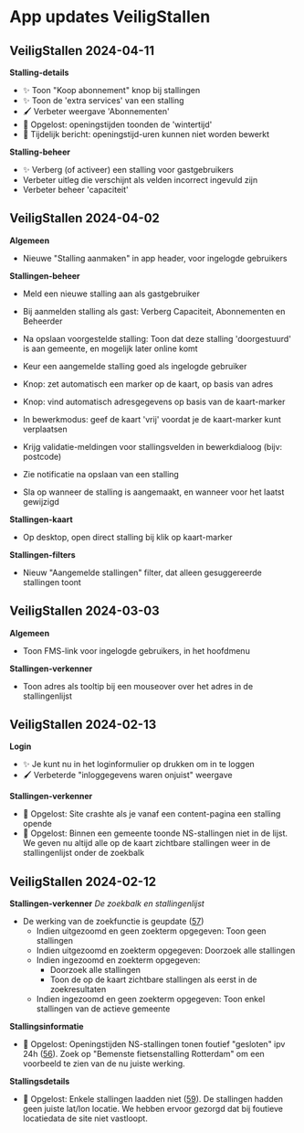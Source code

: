 # App updates VeiligStallen

## VeiligStallen 2024-04-11

**Stalling-details**

- ✨ Toon "Koop abonnement" knop bij stallingen
- ✨ Toon de 'extra services' van een stalling
- 🖌️ Verbeter weergave 'Abonnementen'
- 🐛 Opgelost: openingstijden toonden de 'wintertijd'
- 🐛 Tijdelijk bericht: openingstijd-uren kunnen niet worden bewerkt

**Stalling-beheer**

- ✨ Verberg (of activeer) een stalling voor gastgebruikers
- Verbeter uitleg die verschijnt als velden incorrect ingevuld zijn
- Verbeter beheer 'capaciteit'

## VeiligStallen 2024-04-02

**Algemeen**

- Nieuwe "Stalling aanmaken" in app header, voor ingelogde gebruikers

**Stallingen-beheer**

- Meld een nieuwe stalling aan als gastgebruiker
- Bij aanmelden stalling als gast: Verberg Capaciteit, Abonnementen en Beheerder
- Na opslaan voorgestelde stalling: Toon dat deze stalling 'doorgestuurd' is aan gemeente, en mogelijk later online komt

- Keur een aangemelde stalling goed als ingelogde gebruiker
- Knop: zet automatisch een marker op de kaart, op basis van adres
- Knop: vind automatisch adresgegevens op basis van de kaart-marker
- In bewerkmodus: geef de kaart 'vrij' voordat je de kaart-marker kunt verplaatsen
- Krijg validatie-meldingen voor stallingsvelden in bewerkdialoog (bijv: postcode)
- Zie notificatie na opslaan van een stalling

- Sla op wanneer de stalling is aangemaakt, en wanneer voor het laatst gewijzigd

**Stallingen-kaart**

- Op desktop, open direct stalling bij klik op kaart-marker

**Stallingen-filters**

- Nieuw "Aangemelde stallingen" filter, dat alleen gesuggereerde stallingen toont

## VeiligStallen 2024-03-03

**Algemeen**

- Toon FMS-link voor ingelogde gebruikers, in het hoofdmenu

**Stallingen-verkenner**

- Toon adres als tooltip bij een mouseover over het adres in de stallingenlijst

## VeiligStallen 2024-02-13

**Login**

- ✨ Je kunt nu in het loginformulier op <enter> drukken om in te loggen
- 🖌️ Verbeterde "inloggegevens waren onjuist" weergave

**Stallingen-verkenner**

- 🐛 Opgelost: Site crashte als je vanaf een content-pagina een stalling opende
- 🐛 Opgelost: Binnen een gemeente toonde NS-stallingen niet in de lijst. We geven nu altijd alle op de kaart zichtbare stallingen weer in de stallingenlijst onder de zoekbalk

## VeiligStallen 2024-02-12

**Stallingen-verkenner**
_De zoekbalk en stallingenlijst_

- De werking van de zoekfunctie is geupdate ([57](https://github.com/Stichting-CROW/fietsberaad-veiligstallen-app/issues/57#issuecomment-1937910219))
    - Indien uitgezoomd en geen zoekterm opgegeven: Toon geen stallingen
    - Indien uitgezoomd en zoekterm opgegeven: Doorzoek alle stallingen
    - Indien ingezoomd en zoekterm opgegeven:
        - Doorzoek alle stallingen
        - Toon de op de kaart zichtbare stallingen als eerst in de zoekresultaten
    - Indien ingezoomd en geen zoekterm opgegeven: Toon enkel stallingen van de actieve gemeente

**Stallingsinformatie**

- 🐛 Opgelost: Openingstijden NS-stallingen tonen foutief "gesloten" ipv 24h ([56](https://github.com/Stichting-CROW/fietsberaad-veiligstallen-app/issues/56)). Zoek op "Bemenste fietsenstalling Rotterdam" om een voorbeeld te zien van de nu juiste werking.

**Stallingsdetails**

- 🐛 Opgelost: Enkele stallingen laadden niet ([59](https://github.com/Stichting-CROW/fietsberaad-veiligstallen-app/issues/59
)). De stallingen hadden geen juiste lat/lon locatie. We hebben ervoor gezorgd dat bij foutieve locatiedata de site niet vastloopt.


